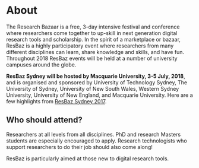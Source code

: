 # About

The Research Bazaar is a free, 3-day intensive festival and conference where researchers come together to up-skill in next generation digital research tools and scholarship. In the spirit of a marketplace or bazaar, ResBaz is a highly participatory event where researchers from many different disciplines can learn, share knowledge and skills, and have fun. Throughout 2018 ResBaz events will be held at a number of university campuses around the globe.

**ResBaz Sydney will be hosted by Macquarie University, 3-5 July, 2018**, and is organised and sponsored by University of Technology Sydney, The University of Sydney, University of New South Wales, Western Sydney University, University of New England, and Macquarie University. Here are a few highlights from [ResBaz Sydney 2017](https://storify.com/enigmaticocean/resbaz-sydney-2017).

## Who should attend?

Researchers at all levels from all disciplines. PhD and research Masters students are especially encouraged to apply. Research technologists who support researchers to do their job should also come along!

ResBaz is particularly aimed at those new to digital research tools.
